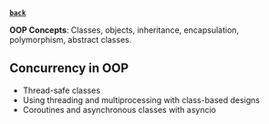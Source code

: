 **[`back`](./_content_.md)**

**OOP Concepts**: Classes, objects, inheritance, encapsulation, polymorphism, abstract classes.

## Concurrency in OOP
- Thread-safe classes
- Using threading and multiprocessing with class-based designs
- Coroutines and asynchronous classes with asyncio